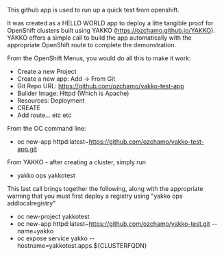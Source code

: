 

This github app is used to run up a quick test from openshift.

It was created as a HELLO WORLD app to deploy a litte tangible proof 
for OpenShift clusters built using YAKKO (https://ozchamo.github.io/YAKKO).
YAKKO offers a simple call to build the app automatically with the
appropriate OpenShift route to complete the demonstration.

From the OpenShift Menus, you would do all this to make it work:
- Create a new Project
- Create a new app: Add -> From Git
- Git Repo URL: https://github.com/ozchamo/yakko-test-app
- Builder Image: Httpd  (Which is Apache)
- Resources: Deployment
- CREATE
- Add route... etc etc

From the OC command line:
- oc new-app httpd:latest~https://github.com/ozchamo/yakko-test-app.git

From YAKKO - after creating a cluster, simply run
- yakko ops yakkotest

This last call brings together the following, along with the appropriate 
warning that you must first deploy a registry using "yakko ops addlocalregistry"
- oc new-project yakkotest
- oc new-app httpd:latest~https://github.com/ozchamo/yakko-test.git --name=yakko
- oc expose service yakko --hostname=yakkotest.apps.${CLUSTERFQDN}
